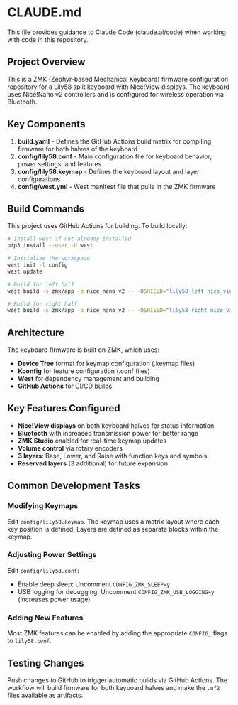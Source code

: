 # CLAUDE.md

This file provides guidance to Claude Code (claude.ai/code) when working with code in this repository.

## Project Overview

This is a ZMK (Zephyr-based Mechanical Keyboard) firmware configuration repository for a Lily58 split keyboard with Nice!View displays. The keyboard uses Nice!Nano v2 controllers and is configured for wireless operation via Bluetooth.

## Key Components

1. **build.yaml** - Defines the GitHub Actions build matrix for compiling firmware for both halves of the keyboard
2. **config/lily58.conf** - Main configuration file for keyboard behavior, power settings, and features
3. **config/lily58.keymap** - Defines the keyboard layout and layer configurations
4. **config/west.yml** - West manifest file that pulls in the ZMK firmware

## Build Commands

This project uses GitHub Actions for building. To build locally:
```bash
# Install west if not already installed
pip3 install --user -U west

# Initialize the workspace
west init -l config
west update

# Build for left half
west build -s zmk/app -b nice_nano_v2 -- -DSHIELD="lily58_left nice_view_adapter nice_view" -DZMK_CONFIG="${PWD}/config"

# Build for right half  
west build -s zmk/app -b nice_nano_v2 -- -DSHIELD="lily58_right nice_view_adapter nice_view" -DZMK_CONFIG="${PWD}/config"
```

## Architecture

The keyboard firmware is built on ZMK, which uses:
- **Device Tree** format for keymap configuration (.keymap files)
- **Kconfig** for feature configuration (.conf files)
- **West** for dependency management and building
- **GitHub Actions** for CI/CD builds

## Key Features Configured

- **Nice!View displays** on both keyboard halves for status information
- **Bluetooth** with increased transmission power for better range
- **ZMK Studio** enabled for real-time keymap updates
- **Volume control** via rotary encoders
- **3 layers**: Base, Lower, and Raise with function keys and symbols
- **Reserved layers** (3 additional) for future expansion

## Common Development Tasks

### Modifying Keymaps
Edit `config/lily58.keymap`. The keymap uses a matrix layout where each key position is defined. Layers are defined as separate blocks within the keymap.

### Adjusting Power Settings
Edit `config/lily58.conf`:
- Enable deep sleep: Uncomment `CONFIG_ZMK_SLEEP=y`
- USB logging for debugging: Uncomment `CONFIG_ZMK_USB_LOGGING=y` (increases power usage)

### Adding New Features
Most ZMK features can be enabled by adding the appropriate `CONFIG_` flags to `lily58.conf`.

## Testing Changes

Push changes to GitHub to trigger automatic builds via GitHub Actions. The workflow will build firmware for both keyboard halves and make the `.uf2` files available as artifacts.